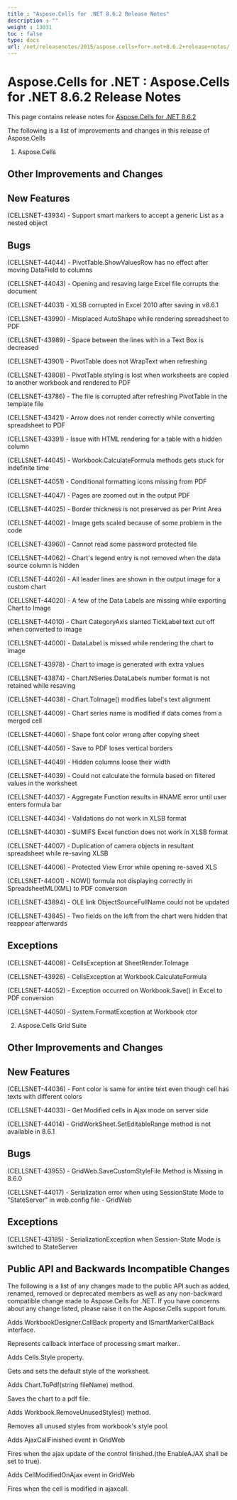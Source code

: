 ```yaml
---
title : "Aspose.Cells for .NET 8.6.2 Release Notes" 
description : "" 
weight : 13031 
toc : false
type: docs
url: /net/releasenotes/2015/aspose.cells+for+.net+8.6.2+release+notes/
---
```


# Aspose.Cells for .NET : Aspose.Cells for .NET 8.6.2 Release Notes


This page contains release notes for [Aspose.Cells for .NET 8.6.2](http://www.aspose.com/downloads/cells/net/new-releases/aspose.cells-for-.net-8.6.2/)

The following is a list of improvements and changes in this release of Aspose.Cells

1) Aspose.Cells

## Other Improvements and Changes

## New Features

(CELLSNET-43934) - Support smart markers to accept a generic List as a nested object

## Bugs

(CELLSNET-44044) - PivotTable.ShowValuesRow has no effect after moving DataField to columns

(CELLSNET-44043) - Opening and resaving large Excel file corrupts the document

(CELLSNET-44031) - XLSB corrupted in Excel 2010 after saving in v8.6.1

(CELLSNET-43990) - Misplaced AutoShape while rendering spreadsheet to PDF

(CELLSNET-43989) - Space between the lines with in a Text Box is decreased

(CELLSNET-43901) - PivotTable does not WrapText when refreshing

(CELLSNET-43808) - PivotTable styling is lost when worksheets are copied to another workbook and rendered to PDF

(CELLSNET-43786) - The file is corrupted after refreshing PivotTable in the template file

(CELLSNET-43421) - Arrow does not render correctly while converting spreadsheet to PDF

(CELLSNET-43391) - Issue with HTML rendering for a table with a hidden column

(CELLSNET-44045) - Workbook.CalculateFormula methods gets stuck for indefinite time

(CELLSNET-44051) - Conditional formatting icons missing from PDF

(CELLSNET-44047) - Pages are zoomed out in the output PDF

(CELLSNET-44025) - Border thickness is not preserved as per Print Area

(CELLSNET-44002) - Image gets scaled because of some problem in the code

(CELLSNET-43960) - Cannot read some password protected file

(CELLSNET-44062) - Chart's legend entry is not removed when the data source column is hidden

(CELLSNET-44026) - All leader lines are shown in the output image for a custom chart

(CELLSNET-44020) - A few of the Data Labels are missing while exporting Chart to Image

(CELLSNET-44010) - Chart CategoryAxis slanted TickLabel text cut off when converted to image

(CELLSNET-44000) - DataLabel is missed while rendering the chart to image

(CELLSNET-43978) - Chart to image is generated with extra values

(CELLSNET-43874) - Chart.NSeries.DataLabels number format is not retained while resaving

(CELLSNET-44038) - Chart.ToImage() modifies label's text alignment

(CELLSNET-44009) - Chart series name is modified if data comes from a merged cell

(CELLSNET-44060) - Shape font color wrong after copying sheet

(CELLSNET-44056) - Save to PDF loses vertical borders

(CELLSNET-44049) - Hidden columns loose their width

(CELLSNET-44039) - Could not calculate the formula based on filtered values in the worksheet

(CELLSNET-44037) - Aggregate Function results in #NAME error until user enters formula bar

(CELLSNET-44034) - Validations do not work in XLSB format

(CELLSNET-44030) - SUMIFS Excel function does not work in XLSB format

(CELLSNET-44007) - Duplication of camera objects in resultant spreadsheet while re-saving XLSB

(CELLSNET-44006) - Protected View Error while opening re-saved XLS

(CELLSNET-44001) - NOW() formula not displaying correctly in SpreadsheetML(XML) to PDF conversion

(CELLSNET-43894) - OLE link ObjectSourceFullName could not be updated

(CELLSNET-43845) - Two fields on the left from the chart were hidden that reappear afterwards

## Exceptions

(CELLSNET-44008) - CellsException at SheetRender.ToImage

(CELLSNET-43926) - CellsException at Workbook.CalculateFormula

(CELLSNET-44052) - Exception occurred on Workbook.Save() in Excel to PDF conversion

(CELLSNET-44050) - System.FormatException at Workbook ctor

2) Aspose.Cells Grid Suite

## Other Improvements and Changes

## New Features

(CELLSNET-44036) - Font color is same for entire text even though cell has texts with different colors

(CELLSNET-44033) - Get Modified cells in Ajax mode on server side

(CELLSNET-44014) - GridWorkSheet.SetEditableRange method is not available in 8.6.1

## Bugs

(CELLSNET-43955) - GridWeb.SaveCustomStyleFile Method is Missing in 8.6.0

(CELLSNET-44017) - Serialization error when using SessionState Mode to "StateServer" in web.config file - GridWeb

## Exceptions

(CELLSNET-43185) - SerializationException when Session-State Mode is switched to StateServer

## Public API and Backwards Incompatible Changes

The following is a list of any changes made to the public API such as added, renamed, removed or deprecated members as well as any non-backward compatible change made to Aspose.Cells for .NET. If you have concerns about any change listed, please raise it on the Aspose.Cells support forum.

Adds WorkbookDesigner.CallBack property and ISmartMarkerCallBack interface.

Represents callback interface of processing smart marker..

Adds Cells.Style property.

Gets and sets the default style of the worksheet.

Adds Chart.ToPdf(string fileName) method.

Saves the chart to a pdf file.

Adds Workbook.RemoveUnusedStyles() method.

Removes all unused styles from workbook's style pool.

Adds AjaxCallFinished event in GridWeb

Fires when the ajax update of the control finished.(the EnableAJAX shall be set to true).

Adds CellModifiedOnAjax event in GridWeb

Fires when the cell is modified in ajaxcall.


